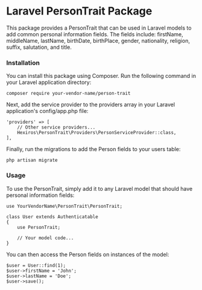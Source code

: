 # Laravel PersonTrait Package
This package provides a PersonTrait that can be used in Laravel models to add common personal information fields. The fields include: firstName, middleName, lastName, birthDate, birthPlace, gender, nationality, religion, suffix, salutation, and title.

### Installation
You can install this package using Composer. Run the following command in your Laravel application directory:

``` composer require your-vendor-name/person-trait ```

Next, add the service provider to the providers array in your Laravel application's config/app.php file:
```
'providers' => [
    // Other service providers...
    Hexiros\PersonTrait\Providers\PersonServiceProvider::class,
],
```
Finally, run the migrations to add the Person fields to your users table:

``` php artisan migrate ```


### Usage
To use the PersonTrait, simply add it to any Laravel model that should have personal information fields:

```
use YourVendorName\PersonTrait\PersonTrait;

class User extends Authenticatable
{
    use PersonTrait;
    
    // Your model code...
}
```
You can then access the Person fields on instances of the model:

```
$user = User::find(1);
$user->firstName = 'John';
$user->lastName = 'Doe';
$user->save();
```
